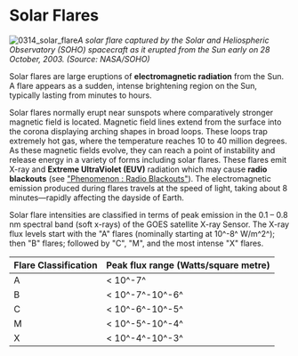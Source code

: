 # Solar Flares

![0314_solar_flare](./static/0314_solar_flare.png)*A solar flare captured by the Solar and Heliospheric Observatory (SOHO) spacecraft as it erupted from the Sun early on 28 October, 2003. (Source: NASA/SOHO)*

Solar flares are large eruptions of **electromagnetic radiation** from the Sun. A flare appears as a sudden, intense brightening region on the Sun, typically lasting from minutes to hours.

Solar flares normally erupt near sunspots where comparatively stronger magnetic field is located.  Magnetic field lines extend from the surface into the corona displaying arching shapes in broad loops. These loops trap extremely hot gas, where the temperature reaches 10 to 40 million degrees. As these magnetic fields evolve, they can reach a point of instability and release energy in a variety of forms including solar flares. These flares emit X-ray and **Extreme UltraViolet (EUV)** radiation which may cause **radio blackouts** (see ["Phenomenon : Radio Blackouts"](#/en/section/phenomena/radio-blackouts)).  The electromagnetic emission produced during flares travels at the speed of light, taking about 8 minutes—rapidly affecting the dayside of Earth.

Solar flare intensities are classified in terms of peak emission in the 0.1 – 0.8 nm spectral band (soft x-rays) of the GOES satellite X-ray Sensor. The X-ray flux levels start with the "A" flares (nominally starting at 10^-8^ W/m^2^); then "B" flares; followed by "C", "M", and the most intense "X" flares.

|Flare Classification|Peak flux range (Watts/square metre)|
|---|---|
|A|&lt; 10^-7^|
|B|&lt; 10^-7^-10^-6^|
|C|&lt; 10^-6^-10^-5^|
|M|&lt; 10^-5^-10^-4^|
|X|&lt; 10^-4^-10^-3^|
